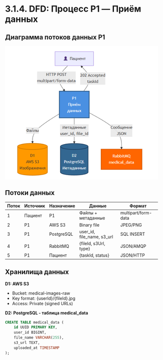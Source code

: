 # 3.1.4. DFD: Процесс P1 — Приём данных

## Диаграмма потоков данных P1

![Диаграмма](../img/diagrams/dfd-p1.png)

## Потоки данных

| Поток | Источник | Назначение | Данные | Формат |
|-------|----------|------------|--------|--------|
| 1 | Пациент | P1 | Файлы + метаданные | multipart/form-data |
| 2 | P1 | AWS S3 | Binary file | JPEG/PNG |
| 3 | P1 | PostgreSQL | user_id, file_name, s3_url | SQL INSERT |
| 4 | P1 | RabbitMQ | {fileId, s3Url, type} | JSON/AMQP |
| 5 | P1 | Пациент | {taskId, status} | JSON/HTTP |

## Хранилища данных

**D1: AWS S3**
- Bucket: medical-images-raw
- Key format: {userId}/{fileId}.jpg
- Access: Private (signed URLs)

**D2: PostgreSQL - таблица medical_data**
```sql
CREATE TABLE medical_data (
    id UUID PRIMARY KEY,
    user_id BIGINT,
    file_name VARCHAR(255),
    s3_url TEXT,
    uploaded_at TIMESTAMP
);
```

